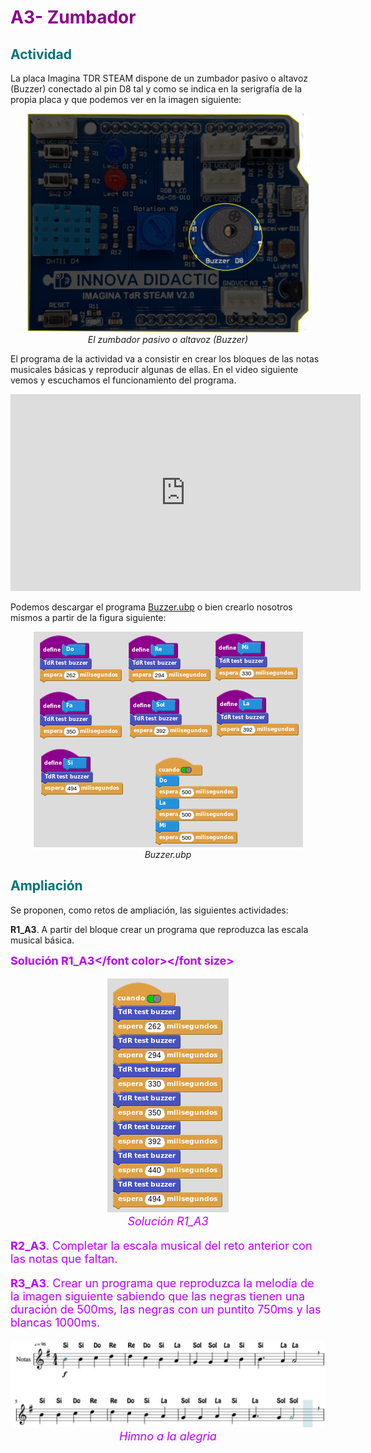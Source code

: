 # <FONT COLOR=#8B008B>A3- Zumbador</font>

## <FONT COLOR=#007575>**Actividad**</font>
La placa Imagina TDR STEAM dispone de un zumbador pasivo o altavoz (Buzzer) conectado al pin D8 tal y como se indica en la serigrafía de la propia placa y que podemos ver en la imagen siguiente:

<center>

![El zumbador pasivo o altavoz (Buzzer)](../img/actividades/buzzer-tdr.png)  
*El zumbador pasivo o altavoz (Buzzer)*

</center>

El programa de la actividad va a consistir en crear los bloques de las notas musicales básicas y reproducir algunas de ellas. En el video siguiente vemos y escuchamos el funcionamiento del programa.

<center>
<iframe width="560" height="315" src="https://www.youtube.com/embed/lXeRHgpdE3A?si=OksOiOzIePMa0rfx" title="YouTube video player" frameborder="0" allow="accelerometer; autoplay; clipboard-write; encrypted-media; gyroscope; picture-in-picture; web-share" allowfullscreen></iframe>
</center>

Podemos descargar el programa [Buzzer.ubp](../actividades/programas/Buzzer.ubp) o bien crearlo nosotros mismos a partir de la figura siguiente:

<center>

![Buzzer.ubp](../img/actividades/P_Buzzer.png)  
*Buzzer.ubp*

</center>

## <FONT COLOR=#007575>**Ampliación**</font>
Se proponen, como retos de ampliación, las siguientes actividades:

**R1_A3**. A partir del bloque crear un programa que reproduzca las escala musical básica.

<FONT COLOR=#BB00FF><font size="4"><b>Solución R1_A3</font color></font size></b>

<center>

![Solución R1_A3](../img/actividades/Sol_R1_A3.png)  
*Solución R1_A3*

</center>

**R2_A3**. Completar la escala musical del reto anterior con las notas que faltan.

**R3_A3**. Crear un programa que reproduzca la melodía de la imagen siguiente sabiendo que las negras tienen una duración de 500ms, las negras con un puntito 750ms y las blancas 1000ms.

<center>

![Himno a la alegria](../img/actividades/partitura.png)  
*Himno a la alegria*

</center>
